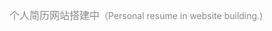 <div style="font-size: 16px;color: #888;">个人简历网站搭建中<span style="font-size: 14px;">（Personal resume in website building.)</span></div>
